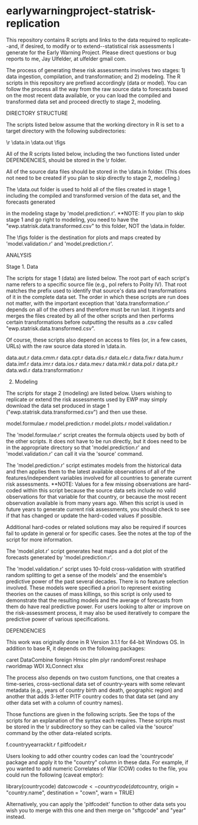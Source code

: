 earlywarningproject-statrisk-replication
========================================

This repository contains R scripts and links to the data required to replicate--and, if desired, to modify or to extend--statistical risk assessments I generate for the Early Warning Project. Please direct questions or bug reports to me, Jay Ulfelder, at ulfelder <at> gmail <dot> com.

The process of generating these risk assessments involves two stages: 1) data ingestion, compilation, and transformation; and 2) modeling. The R scripts in this repository are prefixed accordingly (data or model). You can follow the process all the way from the raw source data to forecasts based on the most recent data available, or you can load the compiled and transformed data set and proceed directly to stage 2, modeling.

DIRECTORY STRUCTURE

The scripts listed below assume that the working directory in R is set to a target directory with the following subdirectories:

\r
\data.in
\data.out
\figs

All of the R scripts listed below, including the two functions listed under DEPENDENCIES, should be stored in the \r folder.

All of the source data files should be stored in the \data.in folder. (This does not need to be created if you plan to skip directly to stage 2, modeling.)

The \data.out folder is used to hold all of the files created in stage 1, including the compiled and transformed version of the data set, and the forecasts generated 

in the modeling stage by 'model.prediction.r'. **NOTE: If you plan to skip stage 1 and go right to modeling, you need to have the "ewp.statrisk.data.transformed.csv" to this folder, NOT the \data.in folder.

The \figs folder is the destination for plots and maps created by 'model.validation.r' and 'model.prediction.r'.

ANALYSIS

Stage 1. Data

The scripts for stage 1 (data) are listed below. The root part of each script's name refers to a specific source file (e.g., pol refers to Polity IV). That root matches the prefix used to identify that source's data and transformations of it in the complete data set. The order in which these scripts are run does not matter, with the important exception that 'data.transformation.r' depends on all of the others and therefore must be run last. It ingests and merges the files created by all of the other scripts and then performs certain transformations before outputting the results as a .csv called "ewp.statrisk.data.transformed.csv".

Of course, these scripts also depend on access to files (or, in a few cases, URLs) with the raw source data stored in \data.in. 

data.aut.r
data.cmm.r
data.cpt.r
data.dis.r
data.elc.r
data.fiw.r
data.hum.r
data.imf.r
data.imr.r
data.ios.r
data.mev.r
data.mkl.r
data.pol.r
data.pit.r
data.wdi.r
data.transformation.r

2. Modeling

The scripts for stage 2 (modeling) are listed below. Users wishing to replicate or extend the risk assessments used by EWP may simply download the data set produced in stage 1 ("ewp.statrisk.data.transformed.csv") and then use these.

model.formulae.r
model.prediction.r
model.plots.r
model.validation.r

The 'model.formulae.r' script creates the formula objects used by both of the other scripts. It does not have to be run directly, but it does need to be in the appropriate directory so that 'model.prediction.r' and 'model.validation.r' can call it via the 'source' command.

The 'model.prediction.r' script estimates models from the historical data and then applies them to the latest available observations of all of the features/independent variables involved for all countries to generate current risk assessments. **NOTE: Values for a few missing observations are hard-coded within this script because the source data sets include no valid observations for that variable for that country, or because the most recent observation available is from many years ago. When this script is used in future years to generate current risk assessments, you should check to see if that has changed or update the hard-coded values if possible. 

Additional hard-codes or related solutions may also be required if sources fail to update in general or for specific cases. See the notes at the top of the script for more information.

The 'model.plot.r' script generates heat maps and a dot plot of the forecasts generated by 'model.prediction.r'.

The 'model.validation.r' script uses 10-fold cross-validation with stratified random splitting to get a sense of the models' and the ensemble's predictive power of the past several decades. There is no feature selection involved. These models were specified a priori to represent existing theories on the causes of mass killings, so this script is only used to demonstrate that the resulting models and the average of forecasts from them do have real predictive power. For users looking to alter or improve on the risk-assessment process, it may also be used iteratively to compare the predictive power of various specifications.

DEPENDENCIES

This work was originally done in R Version 3.1.1 for 64-bit Windows OS. In addition to base R, it depends on the following packages:

caret
DataCombine
foreign
Hmisc
plm
plyr
randomForest
reshape
rworldmap
WDI
XLConnect
xlsx

The process also depends on two custom functions, one that creates a time-series, cross-sectional data set of country-years with some relevant metadata (e.g., years of country birth and death, geographic region) and another that adds 3-letter PITF country codes to that data set (and any other data set with a column of country names). 

Those functions are given in the following scripts. See the tops of the scripts for an explanation of the syntax each requires. These scripts must be stored in the \r subdirectory so they can be called via the 'source' command by the other data-related scripts.

f.countryyearrackit.r
f.pitfcodeit.r

Users looking to add other country codes can load the 'countrycode' package and apply it to the "country" column in these data. For example, if you wanted to add numeric Correlates of War (COW) codes to the file, you could run the following (caveat emptor):

library(countrycode)
dat$cowcode <- countrycode(dat$country, origin = "country.name", destination = "cown", warn = TRUE)

Alternatively, you can apply the 'pitfcodeit' function to other data sets you wish you to merge with this one and then merge on "sftgcode" and "year" instead.
